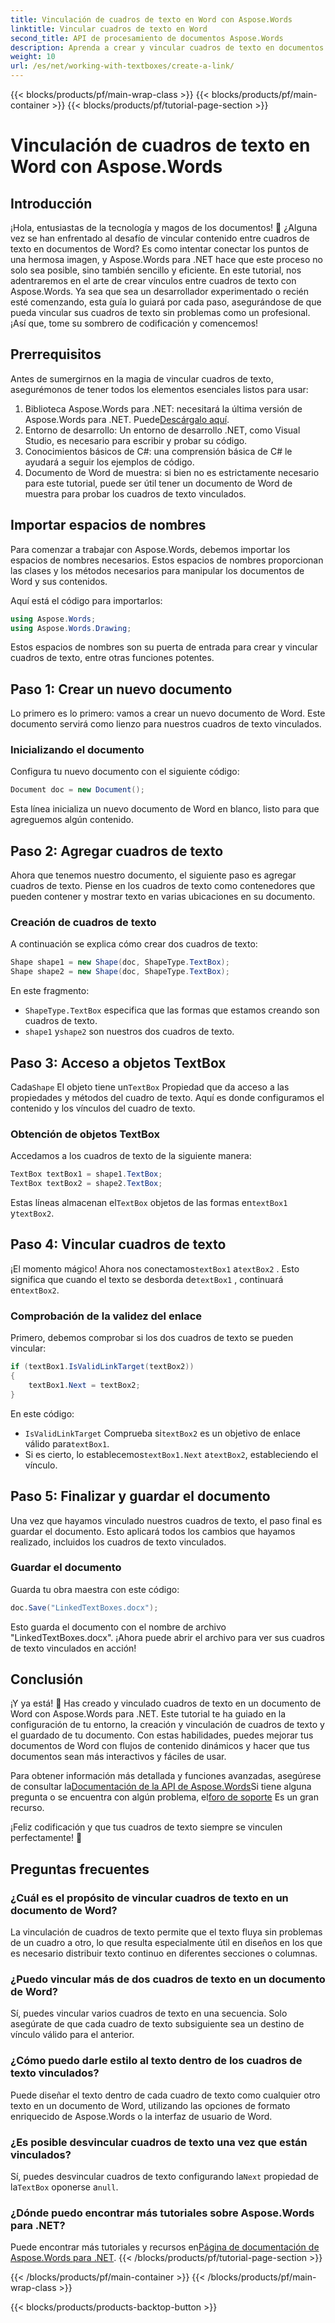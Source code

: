 ```yaml
---
title: Vinculación de cuadros de texto en Word con Aspose.Words
linktitle: Vincular cuadros de texto en Word
second_title: API de procesamiento de documentos Aspose.Words
description: Aprenda a crear y vincular cuadros de texto en documentos de Word con Aspose.Words para .NET. ¡Siga nuestra guía completa para personalizar documentos sin problemas!
weight: 10
url: /es/net/working-with-textboxes/create-a-link/
---
```


{{< blocks/products/pf/main-wrap-class >}}
{{< blocks/products/pf/main-container >}}
{{< blocks/products/pf/tutorial-page-section >}}

# Vinculación de cuadros de texto en Word con Aspose.Words

## Introducción

¡Hola, entusiastas de la tecnología y magos de los documentos! 🌟 ¿Alguna vez se han enfrentado al desafío de vincular contenido entre cuadros de texto en documentos de Word? Es como intentar conectar los puntos de una hermosa imagen, y Aspose.Words para .NET hace que este proceso no solo sea posible, sino también sencillo y eficiente. En este tutorial, nos adentraremos en el arte de crear vínculos entre cuadros de texto con Aspose.Words. Ya sea que sea un desarrollador experimentado o recién esté comenzando, esta guía lo guiará por cada paso, asegurándose de que pueda vincular sus cuadros de texto sin problemas como un profesional. ¡Así que, tome su sombrero de codificación y comencemos!

## Prerrequisitos

Antes de sumergirnos en la magia de vincular cuadros de texto, asegurémonos de tener todos los elementos esenciales listos para usar:

1. Biblioteca Aspose.Words para .NET: necesitará la última versión de Aspose.Words para .NET. Puede[Descárgalo aquí](https://releases.aspose.com/words/net/).
2. Entorno de desarrollo: Un entorno de desarrollo .NET, como Visual Studio, es necesario para escribir y probar su código.
3. Conocimientos básicos de C#: una comprensión básica de C# le ayudará a seguir los ejemplos de código.
4. Documento de Word de muestra: si bien no es estrictamente necesario para este tutorial, puede ser útil tener un documento de Word de muestra para probar los cuadros de texto vinculados.

## Importar espacios de nombres

Para comenzar a trabajar con Aspose.Words, debemos importar los espacios de nombres necesarios. Estos espacios de nombres proporcionan las clases y los métodos necesarios para manipular los documentos de Word y sus contenidos.

Aquí está el código para importarlos:

```csharp
using Aspose.Words;
using Aspose.Words.Drawing;
```

Estos espacios de nombres son su puerta de entrada para crear y vincular cuadros de texto, entre otras funciones potentes.

## Paso 1: Crear un nuevo documento

Lo primero es lo primero: vamos a crear un nuevo documento de Word. Este documento servirá como lienzo para nuestros cuadros de texto vinculados.

### Inicializando el documento

Configura tu nuevo documento con el siguiente código:

```csharp
Document doc = new Document();
```

Esta línea inicializa un nuevo documento de Word en blanco, listo para que agreguemos algún contenido.

## Paso 2: Agregar cuadros de texto

Ahora que tenemos nuestro documento, el siguiente paso es agregar cuadros de texto. Piense en los cuadros de texto como contenedores que pueden contener y mostrar texto en varias ubicaciones en su documento.

### Creación de cuadros de texto

A continuación se explica cómo crear dos cuadros de texto:

```csharp
Shape shape1 = new Shape(doc, ShapeType.TextBox);
Shape shape2 = new Shape(doc, ShapeType.TextBox);
```

En este fragmento:
- `ShapeType.TextBox` especifica que las formas que estamos creando son cuadros de texto.
- `shape1` y`shape2` son nuestros dos cuadros de texto.

## Paso 3: Acceso a objetos TextBox

 Cada`Shape` El objeto tiene un`TextBox` Propiedad que da acceso a las propiedades y métodos del cuadro de texto. Aquí es donde configuramos el contenido y los vínculos del cuadro de texto.

### Obtención de objetos TextBox

Accedamos a los cuadros de texto de la siguiente manera:

```csharp
TextBox textBox1 = shape1.TextBox;
TextBox textBox2 = shape2.TextBox;
```

 Estas líneas almacenan el`TextBox` objetos de las formas en`textBox1` y`textBox2`.

## Paso 4: Vincular cuadros de texto

 ¡El momento mágico! Ahora nos conectamos`textBox1` a`textBox2` . Esto significa que cuando el texto se desborda de`textBox1` , continuará en`textBox2`.

### Comprobación de la validez del enlace

Primero, debemos comprobar si los dos cuadros de texto se pueden vincular:

```csharp
if (textBox1.IsValidLinkTarget(textBox2))
{
    textBox1.Next = textBox2;
}
```

En este código:
- `IsValidLinkTarget` Comprueba si`textBox2` es un objetivo de enlace válido para`textBox1`.
-  Si es cierto, lo establecemos`textBox1.Next` a`textBox2`, estableciendo el vínculo.

## Paso 5: Finalizar y guardar el documento

Una vez que hayamos vinculado nuestros cuadros de texto, el paso final es guardar el documento. Esto aplicará todos los cambios que hayamos realizado, incluidos los cuadros de texto vinculados.

### Guardar el documento

Guarda tu obra maestra con este código:

```csharp
doc.Save("LinkedTextBoxes.docx");
```

Esto guarda el documento con el nombre de archivo "LinkedTextBoxes.docx". ¡Ahora puede abrir el archivo para ver sus cuadros de texto vinculados en acción!

## Conclusión

¡Y ya está! 🎉 Has creado y vinculado cuadros de texto en un documento de Word con Aspose.Words para .NET. Este tutorial te ha guiado en la configuración de tu entorno, la creación y vinculación de cuadros de texto y el guardado de tu documento. Con estas habilidades, puedes mejorar tus documentos de Word con flujos de contenido dinámicos y hacer que tus documentos sean más interactivos y fáciles de usar.

 Para obtener información más detallada y funciones avanzadas, asegúrese de consultar la[Documentación de la API de Aspose.Words](https://reference.aspose.com/words/net/)Si tiene alguna pregunta o se encuentra con algún problema, el[foro de soporte](https://forum.aspose.com/c/words/8) Es un gran recurso.

¡Feliz codificación y que tus cuadros de texto siempre se vinculen perfectamente! 🚀

## Preguntas frecuentes

### ¿Cuál es el propósito de vincular cuadros de texto en un documento de Word?
La vinculación de cuadros de texto permite que el texto fluya sin problemas de un cuadro a otro, lo que resulta especialmente útil en diseños en los que es necesario distribuir texto continuo en diferentes secciones o columnas.

### ¿Puedo vincular más de dos cuadros de texto en un documento de Word?
Sí, puedes vincular varios cuadros de texto en una secuencia. Solo asegúrate de que cada cuadro de texto subsiguiente sea un destino de vínculo válido para el anterior.

### ¿Cómo puedo darle estilo al texto dentro de los cuadros de texto vinculados?
Puede diseñar el texto dentro de cada cuadro de texto como cualquier otro texto en un documento de Word, utilizando las opciones de formato enriquecido de Aspose.Words o la interfaz de usuario de Word.

### ¿Es posible desvincular cuadros de texto una vez que están vinculados?
 Sí, puedes desvincular cuadros de texto configurando la`Next` propiedad de la`TextBox` oponerse a`null`.

### ¿Dónde puedo encontrar más tutoriales sobre Aspose.Words para .NET?
 Puede encontrar más tutoriales y recursos en[Página de documentación de Aspose.Words para .NET](https://reference.aspose.com/words/net/).
{{< /blocks/products/pf/tutorial-page-section >}}

{{< /blocks/products/pf/main-container >}}
{{< /blocks/products/pf/main-wrap-class >}}

{{< blocks/products/products-backtop-button >}}
